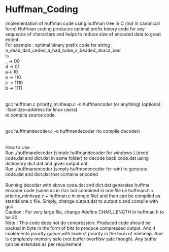 # Huffman_Coding
Implementation of huffman code using huffman tree in C (not in canonical form)
Huffman coding produces optimal prefix binary code for any sequence of characters and helps to reduce size of encoded data to great extent.  
For example : optimal binary prefix code for string :  
 a_dead_dad_ceded_a_bad_babe_a_beaded_abaca_bed  
is <br> _ -> 00 <br> d -> 01 <br> a-> 10 <br> e -> 110 <br> c -> 1110 <br> b -> 1111 <br>
<br> 
<br>
gcc huffman.c priority_minheap.c -o huffmancoder (or anything) (optional : -fsanitize=address for linux users)<br>
to compile source code.
<br>
<br>
<br> gcc huffmandecoder.c -o huffmandecoder (to compile decoder)
<br>
<br>
<br> How to Use
<br> Run ./huffmandecoder (simple huffmandecoder for windows )  (need code.dat and dict.dat in same folder) to decode back code.dat using dictionary dict.dat and gives output.dat 
<br> Run ./huffmanencoder <filename> (simply huffmanencoder <filename> for win)   to generate code.dat and dict.dat that contains encoded <filename> 
 <br>
 <br> Running decoder with above code.dat and dict.dat generates huffma encoder code (same as in /src but combined in one file i.e huffman.h + priority_minheap.c + huffman.c in single file) and then can be compiled as standalone c file. Simply, change output.dat to output.c and compile with gcc
 <br>
 Caution : For very large file, change #define CHAR_LENGTH in huffman.h to be 20.
 <br>
Note : This code does not do compression. Produced code should be packed in byte in the form of bits to produce compressed output. And it implements priority queue with lowerst priority in the form of minheap. And is completely memory safe (not buffer overflow safe though). Any buffer can be extended as per requirement. 
